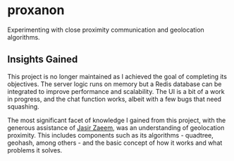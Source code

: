# proxanon

Experimenting with close proximity communication and geolocation algorithms.

## Insights Gained

This project is no longer maintained as I achieved the goal of completing its objectives. The server logic runs on memory but a Redis database can be integrated to improve performance and scalability. The UI is a bit of a work in progress, and the chat function works, albeit with a few bugs that need squashing.

The most significant facet of knowledge I gained from this project, with the generous assistance of [Jasir Zaeem](https://github.com/JasirZaeem), was an understanding of geolocation proximity. This includes components such as its algorithms - quadtree, geohash, among others - and the basic concept of how it works and what problems it solves.

